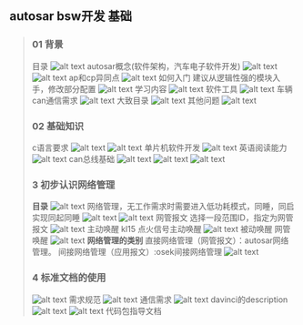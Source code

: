 ## autosar bsw开发 基础
> ### 01 背景
>目录
>![alt text](image.png)
> autosar概念(软件架构，汽车电子软件开发)
> ![alt text](image-1.png)
> ![alt text](image-2.png)
> ap和cp异同点
> ![alt text](image-3.png)
> 如何入门
> 建议从逻辑性强的模块入手，修改部分配置
> ![alt text](image-4.png)
> 学习内容
> ![alt text](image-5.png)
> 软件工具
> ![alt text](image-6.png)
> 车辆can通信需求
> ![alt text](image-7.png)
> 大致目录
> ![alt text](image-8.png)
> 其他问题
> ![alt text](image-9.png)
> ### 02 基础知识
> c语言要求
> ![alt text](image-10.png)
> ![alt text](image-11.png)
> 单片机软件开发
> ![alt text](image-12.png)
> 英语阅读能力
> ![alt text](image-13.png)
> can总线基础
> ![alt text](image-14.png)
> ![alt text](image-15.png)
> ![alt text](image-16.png)
> ### 3 初步认识网络管理
> **目录**
> ![alt text](image-17.png)
> 网络管理，无工作需求时需要进入低功耗模式，同睡，同启
> 实现同起同睡
> ![alt text](image-18.png)
> ![alt text](image-19.png)
> 网管报文
> 选择一段范围ID，指定为网管报文
> ![alt text](image-20.png)
> 主动唤醒
> kl15 点火信号主动唤醒
> ![alt text](image-21.png)
> 被动唤醒
> 网管唤醒
> ![alt text](image-22.png)
> **网络管理的类别**
> 直接网络管理（网管报文）：autosar网络管理。
> 间接网络管理（应用报文）:osek间接网络管理
> ![alt text](image-23.png)
> ### 4 标准文档的使用
> ![alt text](image-24.png)
> 需求规范
> ![alt text](image-25.png)
> 通信需求
> ![alt text](image-26.png)
> davinci的description
> ![alt text](image-27.png)
> ![alt text](image-28.png)
> 代码包指导文档